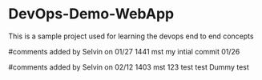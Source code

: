 # DevOps-Demo-WebApp
This is a sample project used for learning the devops end to end concepts

#comments added by Selvin on 01/27 1441 mst
my intial commit 01/26

#comments added by Selvin on 02/12 1403 mst
123
test
test
Dummy
test
